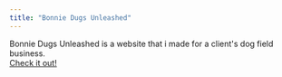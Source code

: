 ```yaml
---
title: "Bonnie Dugs Unleashed"
---
```


Bonnie Dugs Unleashed is a website that i made for a client's dog field business.\
[Check it out!](https://www.bonniedugsunleashed.co.uk/)
